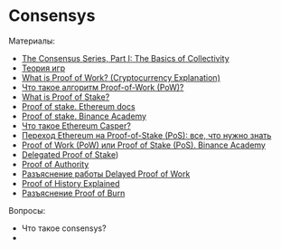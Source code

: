 # Consensys

Материалы:

* [The Consensus Series, Part I: The Basics of Collectivity](https://blog.coinfund.io/the-consensus-series-part-i-the-basics-of-collectivity-a11d76ff4d5d)
* [Теория игр](https://academy.binance.com/ru/articles/game-theory-and-cryptocurrencies)
* [What is Proof of Work? (Cryptocurrency Explanation)](https://www.youtube.com/watch?v=XLcWy1uV8YM)
* [Что такое алгоритм Proof-of-Work (PoW)?](https://forklog.com/cryptorium/chto-takoe-proof-of-work-i-proof-of-stake/)
* [What is Proof of Stake?](https://www.youtube.com/watch?v=M3EFi_POhps)
* [Proof of stake. Ethereum docs](https://ethereum.org/en/developers/docs/consensus-mechanisms/pos/)
* [Proof of stake. Binance Academy](https://academy.binance.com/ru/articles/proof-of-stake-explained)
* [Что такое Ethereum Casper?](https://academy.binance.com/ru/articles/ethereum-casper-explained)
* [Переход Ethereum на Proof-of-Stake (PoS): все, что нужно знать](https://forklog.com/cryptorium/perehod-ethereum-na-proof-of-stake-pos-vse-chto-nuzhno-znat/)
* [Proof of Work (PoW) или Proof of Stake (PoS). Binance Academy](https://academy.binance.com/ru/articles/proof-of-work-vs-proof-of-stake)
* [Delegated Proof of Stake](https://www.youtube.com/watch?v=KG9_U2IYmuc))
* [Proof of Authority](https://www.youtube.com/watch?v=rjsaa0tJ8Cw)
* [Разъяснение работы Delayed Proof of Work](https://academy.binance.com/ru/articles/delayed-proof-of-work-explained)
* [Proof of History Explained](https://www.youtube.com/watch?v=A5G_FJpzKtk)
* [Разъяснение Proof of Burn](https://academy.binance.com/ru/articles/proof-of-burn-explained)


Вопросы:

* Что такое consensys?
* 
